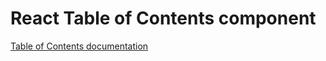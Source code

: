 <!-- @license CC0-1.0 -->

# React Table of Contents component

[Table of Contents documentation](../../../css/src/components/table-of-contents/README.md)
